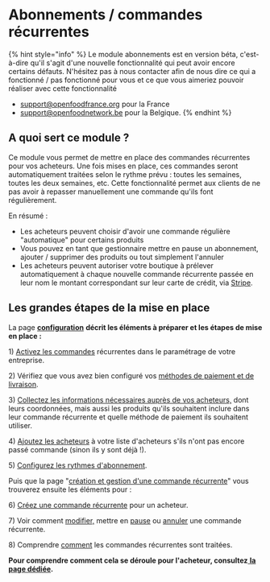 # Abonnements / commandes récurrentes

{% hint style="info" %}
Le module abonnements est en version béta, c'est-à-dire qu'il s'agit d'une nouvelle fonctionnalité qui peut avoir encore certains défauts. N'hésitez pas à nous contacter afin de nous dire ce qui a fonctionné / pas fonctionné pour vous et ce que vous aimeriez pouvoir réaliser avec cette fonctionnalité   
- support@openfoodfrance.org pour la France   
- support@openfoodnetwork.be pour la Belgique.
{% endhint %}

## A quoi sert ce module ? <a id="what-are-subscriptions"></a>

Ce module vous permet de mettre en place des commandes récurrentes pour vos acheteurs. Une fois mises en place, ces commandes seront automatiquement traitées selon le rythme prévu : toutes les semaines, toutes les deux semaines, etc. Cette fonctionnalité permet aux clients de ne pas avoir à repasser manuellement une commande qu'ils font régulièrement.

En résumé :

* Les acheteurs peuvent choisir d'avoir une commande régulière "automatique" pour certains produits
* Vous pouvez en tant que gestionnaire mettre en pause un abonnement, ajouter / supprimer des produits ou tout simplement l'annuler
* Les acheteurs peuvent autoriser votre boutique à prélever automatiquement à chaque nouvelle commande récurrente passée en leur nom le montant correspondant sur leur carte de crédit, via [Stripe](../inscription-et-creation-de-profil.md).

## Les grandes étapes de la mise en place <a id="steps-to-set-up-subscriptions"></a>

La page [**configuration**](configuration.md) **décrit les éléments à préparer et les étapes de mise en place :**

1\) [Activez les commandes](configuration.md#1-enable-subscriptions) récurrentes dans le paramétrage de votre entreprise.

2\) Vérifiez que vous avez bien configuré vos [méthodes de paiement et de livraison](configuration.md#2-make-sure-you-have-shipping-and-payment-methods-setup).

3\) [Collectez les informations nécessaires auprès de vos acheteurs,](configuration.md#3-gather-information-from-your-customers) dont leurs coordonnées, mais aussi les produits qu'ils souhaitent inclure dans leur commande récurrente et quelle méthode de paiement ils souhaitent utiliser. 

4\) [Ajoutez les acheteurs](configuration.md#4-add-your-subscribers-to-your-customer-list) à votre liste d'acheteurs s'ils n'ont pas encore passé commande \(sinon ils y sont déjà !\).

5\) [Configurez les rythmes d'abonnement](configuration.md#5-schedules).

Puis que la page "[création et gestion d'une commande récurrente](creation-et-gestion-dune-commande-recurrente.md)" vous trouverez ensuite les éléments pour :

6\) [Créez une commande récurrente](creation-et-gestion-dune-commande-recurrente.md#6-create-subscriptions) pour un acheteur.

7\) Voir comment [modifier,](creation-et-gestion-dune-commande-recurrente.md#edit-one-specific-order) mettre en [pause](creation-et-gestion-dune-commande-recurrente.md#pause-a-subscription) ou [annuler](creation-et-gestion-dune-commande-recurrente.md#delete-a-subscription) une commande récurrente.

8\) Comprendre [comment](creation-et-gestion-dune-commande-recurrente.md#8-how-subscriptions-are-processed) les commandes récurrentes sont traitées.

**Pour comprendre comment cela se déroule pour l'acheteur, consultez**[ **la page dédiée**](pour-lacheteur.md)**.**

